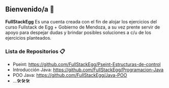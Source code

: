 ## Bienvenido/a 👋


**FullStackEgg** Es una cuenta creada con el fin de alojar los ejercicios del curso Fullstack de Egg + Gobierno de Mendoza, a su vez prente servir de apoyo para despejar dudas y brindar posibles soluciones a c/u de los ejercicios planteados.

### Lista de Repositorios 📋


- Pseint: https://github.com/FullStackEgg/Pseint-Estructuras-de-control
- Introducción Java: https://github.com/FullStackEgg/Programacion-Java
- POO Java: https://github.com/FullStackEgg/Java-POO
- ...🛠️🛠️🛠️

